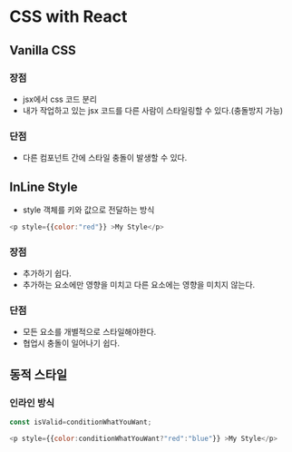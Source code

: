 # CSS with React

## Vanilla CSS

### 장점

- jsx에서 css 코드 분리
- 내가 작업하고 있는 jsx 코드를 다른 사람이 스타일링할 수 있다.(충돌방지 가능)

### 단점

- 다른 컴포넌트 간에 스타일 충돌이 발생할 수 있다.

## InLine Style

- style 객체를 키와 값으로 전달하는 방식

```javascript
<p style={{color:"red"}} >My Style</p>
```

### 장점

- 추가하기 쉽다.
- 추가하는 요소에만 영향을 미치고 다른 요소에는 영향을 미치지 않는다.

### 단점

- 모든 요소를 개별적으로 스타일해야한다.
- 협업시 충돌이 일어나기 쉽다.


## 동적 스타일

### 인라인 방식


```javascript
const isValid=conditionWhatYouWant;

<p style={{color:conditionWhatYouWant?"red":"blue"}} >My Style</p>
```















